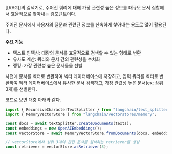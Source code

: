 [[RAG]]의 검색기로, 
주어진 쿼리에 대해 가장 관련성 높은 정보를 대규모 문서 집합에서 효율적으로 찾아내는 컴포넌트이다.

주어진 문서에서 사용자의 질문과 관련된 정보를 신속하게 찾아내는 용도로 많이 활용된다.

**주요 기능**

- 텍스트 인덱싱: 대량의 문서를 효율적으로 검색할 수 있는 형태로 변환
- 유사도 계산: 쿼리와 문서 간의 관련성을 수치화
- 랭킹: 가장 관련성 높은 문서들을 선별

사전에 문서를 벡터로 변환하여 벡터 데이터베이스에 저장하고,
입력 쿼리를 벡터로 변환하여 벡터 데이터베이스에서 유사한 문서 검색하고,
가장 관련성 높은 문서(ex: 상위 3개)를 선별한다.

코드로 보면 대충 아래와 같다.

```ts
import { RecursiveCharacterTextSplitter } from "langchain/text_splitter";
import { MemoryVectorStore } from "langchain/vectorstores/memory";

const docs = await textSplitter.createDocuments(texts);
const embeddings = new OpenAIEmbeddings();
const vectorStore = await MemoryVectorStore.fromDocuments(docs, embeddings);

// vectorStore에서 상위 3개의 관련 문서를 검색하는 retriever를 생성
const retriever = vectorStore.asRetriever(3);
```
